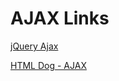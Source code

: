 # AJAX Links

[jQuery Ajax](http://www.tutorialspoint.com/jquery/jquery-ajax.htm)

[HTML Dog - AJAX](http://htmldog.com/guides/javascript/intermediate/ajax/)
